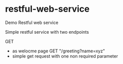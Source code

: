 # restful-web-service
Demo Restful web service

Simple restful service with two endpoints

GET
- as welocme page
GET "/greeting?name=xyz"
- simple get request with one non required parameter 
